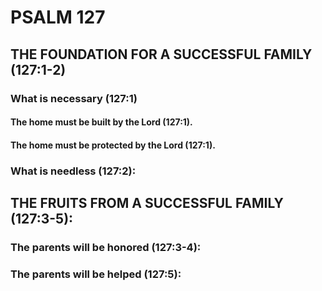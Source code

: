 ---
---
# PSALM 127 
## THE FOUNDATION FOR A SUCCESSFUL FAMILY (127:1-2) 
###  What is necessary (127:1) 
####  The home must be built by the Lord (127:1). 
####  The home must be protected by the Lord (127:1). 
###  What is needless (127:2): 
## THE FRUITS FROM A SUCCESSFUL FAMILY (127:3-5): 
###  The parents will be honored (127:3-4): 
###  The parents will be helped (127:5): 
